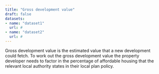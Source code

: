 ```yaml
---
title: "Gross development value"
draft: false
datasets:
- name: "dataset1"
  url: #
- name: "dataset2"
  url: #
---
```


Gross development value is the estimated value that a new development could fetch. To work out the gross development value the property developer needs to factor in the percentage of affordable housing that the relevant local authority states in their local plan policy.


